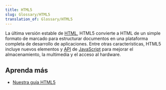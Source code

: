 ```yaml
---
title: HTML5
slug: Glossary/HTML5
translation_of: Glossary/HTML5
---
```

La última versión estable de [HTML](/es/docs/Glossary/HTML), HTML5 convierte a HTML de un simple formato de marcado para estructurar documentos en una plataforma completa de desarrollo de aplicaciones. Entre otras características, HTML5 incluye nuevos elementos y [API](/es/docs/Glossary/API) de [JavaScript](/es/docs/Glossary/JavaScript) para mejorar el almacenamiento, la multimedia y el acceso al hardware.

## Aprenda más

- [Nuestra guía HTML5](/es/docs/Web/Guide/HTML/HTML5)
